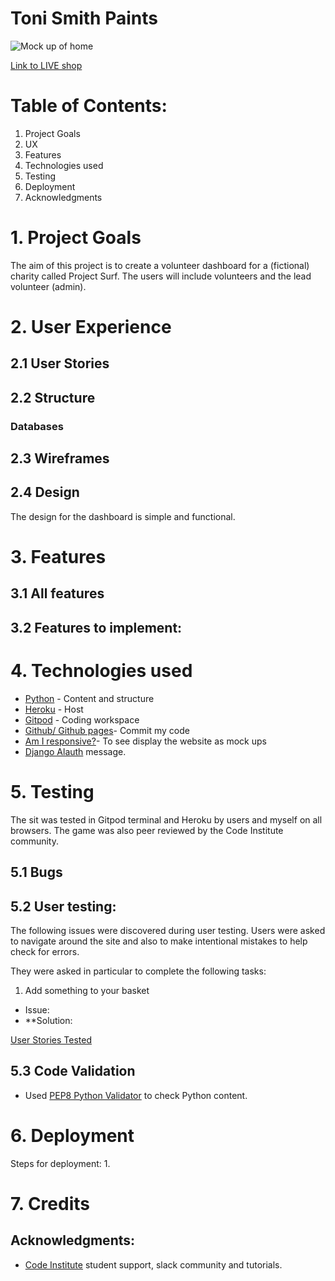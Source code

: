 # Toni Smith Paints
![Mock up of home]()

[Link to LIVE shop]()

# Table of Contents:

1. Project Goals
2. UX
3. Features
4. Technologies used 
5. Testing
6. Deployment
7. Acknowledgments 


# 1. Project Goals
The aim of this project is to create a volunteer dashboard for a (fictional) charity called Project Surf. The users will include volunteers and the lead volunteer (admin). 


# 2. User Experience

## 2.1 User Stories 

## 2.2 Structure

### Databases


## 2.3 Wireframes 

## 2.4 Design
The design for the dashboard is simple and functional. 

# 3. Features

## 3.1 All features




## 3.2 Features to implement:


# 4. Technologies used 
* [Python](https://en.wikipedia.org/wiki/Python_(programming_language)) - Content and structure
* [Heroku](https://id.heroku.com/login) - Host
* [Gitpod](https://www.gitpod.io/) - Coding workspace
* [Github/ Github pages](https://github.com/)- Commit my code
* [Am I responsive?](http://ami.responsivedesign.is/#)- To see display the website as mock ups  
* [Django Alauth](https://django-allauth.readthedocs.io/en/latest/installation.html)
message. 




# 5. Testing  
The sit was tested in Gitpod terminal and Heroku by users and myself on all browsers. The game was also peer reviewed by the Code Institute community. 

## 5.1 Bugs


## 5.2 User testing:
The following issues were discovered during user testing. Users were asked to navigate around the site and also to make intentional mistakes to help check for errors.

They were asked in particular to complete the following tasks:

1. Add something to your basket 


- Issue: 
- **Solution: 

[User Stories Tested](userstories.md)

## 5.3 Code Validation
- Used [PEP8 Python Validator](http://pep8online.com/) to check Python content.



# 6. Deployment

Steps for deployment:
1. 



# 7. Credits



## Acknowledgments: 
* [Code Institute](https://codeinstitute.net/) student support, slack community and tutorials. 